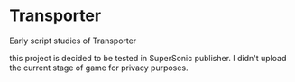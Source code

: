 # Transporter
Early script studies of Transporter

this project is decided to be tested in SuperSonic publisher. I didn't upload the current stage of game for privacy purposes.
